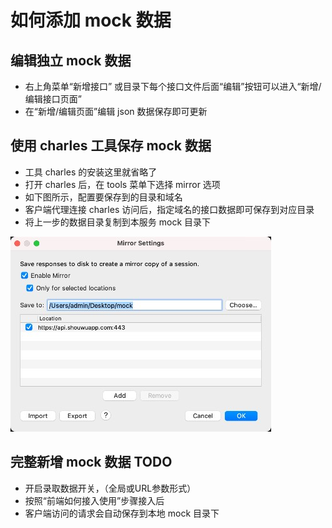 # 如何添加 mock 数据

## 编辑独立 mock 数据

- 右上角菜单“新增接口” 或目录下每个接口文件后面“编辑”按钮可以进入“新增/编辑接口页面”
- 在“新增/编辑页面”编辑 json 数据保存即可更新

## 使用 charles 工具保存 mock 数据

- 工具 charles 的安装这里就省略了
- 打开 charles 后，在 tools 菜单下选择 mirror 选项
- 如下图所示，配置要保存到的目录和域名
- 客户端代理连接 charles 访问后，指定域名的接口数据即可保存到对应目录
- 将上一步的数据目录复制到本服务 mock 目录下

<img src="./assets/mirror_417x312.jpg" alt="">

## 完整新增 mock 数据 TODO
- 开启录取数据开关，（全局或URL参数形式）
- 按照“前端如何接入使用”步骤接入后
- 客户端访问的请求会自动保存到本地 mock 目录下
